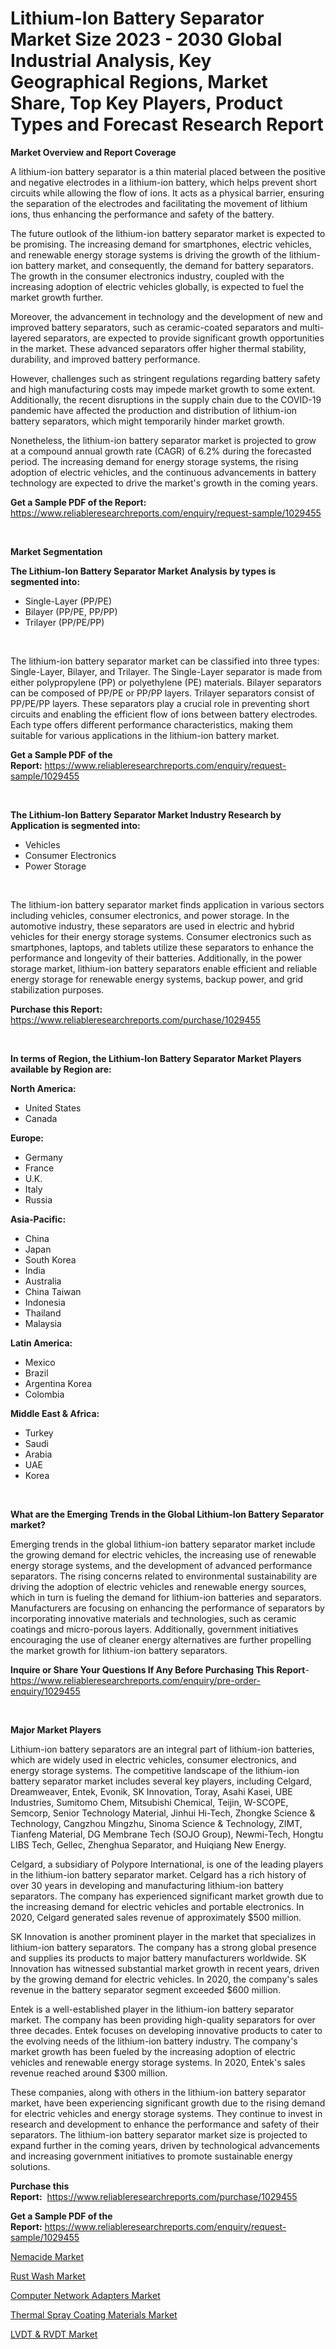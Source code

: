 <p><h1>Lithium-Ion Battery Separator Market Size 2023 - 2030 Global Industrial Analysis, Key Geographical Regions, Market Share, Top Key Players, Product Types and Forecast Research Report</h1></p><p><strong>Market Overview and Report Coverage</strong></p>
<p><p>A lithium-ion battery separator is a thin material placed between the positive and negative electrodes in a lithium-ion battery, which helps prevent short circuits while allowing the flow of ions. It acts as a physical barrier, ensuring the separation of the electrodes and facilitating the movement of lithium ions, thus enhancing the performance and safety of the battery.</p><p>The future outlook of the lithium-ion battery separator market is expected to be promising. The increasing demand for smartphones, electric vehicles, and renewable energy storage systems is driving the growth of the lithium-ion battery market, and consequently, the demand for battery separators. The growth in the consumer electronics industry, coupled with the increasing adoption of electric vehicles globally, is expected to fuel the market growth further.</p><p>Moreover, the advancement in technology and the development of new and improved battery separators, such as ceramic-coated separators and multi-layered separators, are expected to provide significant growth opportunities in the market. These advanced separators offer higher thermal stability, durability, and improved battery performance.</p><p>However, challenges such as stringent regulations regarding battery safety and high manufacturing costs may impede market growth to some extent. Additionally, the recent disruptions in the supply chain due to the COVID-19 pandemic have affected the production and distribution of lithium-ion battery separators, which might temporarily hinder market growth.</p><p>Nonetheless, the lithium-ion battery separator market is projected to grow at a compound annual growth rate (CAGR) of 6.2% during the forecasted period. The increasing demand for energy storage systems, the rising adoption of electric vehicles, and the continuous advancements in battery technology are expected to drive the market's growth in the coming years.</p></p>
<p><strong>Get a Sample PDF of the Report:</strong> <a href="https://www.reliableresearchreports.com/enquiry/request-sample/1029455">https://www.reliableresearchreports.com/enquiry/request-sample/1029455</a></p>
<p>&nbsp;</p>
<p><strong>Market Segmentation</strong></p>
<p><strong>The Lithium-Ion Battery Separator Market Analysis by types is segmented into:</strong></p>
<p><ul><li>Single-Layer (PP/PE)</li><li>Bilayer (PP/PE, PP/PP)</li><li>Trilayer (PP/PE/PP)</li></ul></p>
<p>&nbsp;</p>
<p><p>The lithium-ion battery separator market can be classified into three types: Single-Layer, Bilayer, and Trilayer. The Single-Layer separator is made from either polypropylene (PP) or polyethylene (PE) materials. Bilayer separators can be composed of PP/PE or PP/PP layers. Trilayer separators consist of PP/PE/PP layers. These separators play a crucial role in preventing short circuits and enabling the efficient flow of ions between battery electrodes. Each type offers different performance characteristics, making them suitable for various applications in the lithium-ion battery market.</p></p>
<p><strong>Get a Sample PDF of the Report:</strong>&nbsp;<a href="https://www.reliableresearchreports.com/enquiry/request-sample/1029455">https://www.reliableresearchreports.com/enquiry/request-sample/1029455</a></p>
<p>&nbsp;</p>
<p><strong>The Lithium-Ion Battery Separator Market Industry Research by Application is segmented into:</strong></p>
<p><ul><li>Vehicles</li><li>Consumer Electronics</li><li>Power Storage</li></ul></p>
<p>&nbsp;</p>
<p><p>The lithium-ion battery separator market finds application in various sectors including vehicles, consumer electronics, and power storage. In the automotive industry, these separators are used in electric and hybrid vehicles for their energy storage systems. Consumer electronics such as smartphones, laptops, and tablets utilize these separators to enhance the performance and longevity of their batteries. Additionally, in the power storage market, lithium-ion battery separators enable efficient and reliable energy storage for renewable energy systems, backup power, and grid stabilization purposes.</p></p>
<p><strong>Purchase this Report:</strong>&nbsp; <a href="https://www.reliableresearchreports.com/purchase/1029455">https://www.reliableresearchreports.com/purchase/1029455</a></p>
<p>&nbsp;</p>
<p><strong>In terms of Region, the Lithium-Ion Battery Separator Market Players available by Region are:</strong></p>
<p>
    <p> <strong> North America: </strong>
        <ul>
            <li>United States</li>
            <li>Canada</li>
        </ul>
        </p> 
    <p> <strong> Europe: </strong>
        <ul>
            <li>Germany</li>
            <li>France</li>
            <li>U.K.</li>
            <li>Italy</li>
            <li>Russia</li>
        </ul>
        </p> 
    <p> <strong> Asia-Pacific: </strong>
        <ul>
            <li>China</li>
            <li>Japan</li>
            <li>South Korea</li>
            <li>India</li>
            <li>Australia</li>
            <li>China Taiwan</li>
            <li>Indonesia</li>
            <li>Thailand</li>
            <li>Malaysia</li>
        </ul>
        </p> 
    <p> <strong> Latin America: </strong>
        <ul>
            <li>Mexico</li>
            <li>Brazil</li>
            <li>Argentina Korea</li>
            <li>Colombia</li>
        </ul>
        </p> 
    <p> <strong> Middle East & Africa: </strong>
        <ul>
            <li>Turkey</li>
            <li>Saudi</li>
            <li>Arabia</li>
            <li>UAE</li>
            <li>Korea</li>
        </ul>
    </p>
    </p>
<p>&nbsp;</p>
<p><strong>What are the Emerging Trends in the Global Lithium-Ion Battery Separator market?</strong></p>
<p><p>Emerging trends in the global lithium-ion battery separator market include the growing demand for electric vehicles, the increasing use of renewable energy storage systems, and the development of advanced performance separators. The rising concerns related to environmental sustainability are driving the adoption of electric vehicles and renewable energy sources, which in turn is fueling the demand for lithium-ion batteries and separators. Manufacturers are focusing on enhancing the performance of separators by incorporating innovative materials and technologies, such as ceramic coatings and micro-porous layers. Additionally, government initiatives encouraging the use of cleaner energy alternatives are further propelling the market growth for lithium-ion battery separators.</p></p>
<p><strong>Inquire or Share Your Questions If Any Before Purchasing This Report</strong>- <a href="https://www.reliableresearchreports.com/enquiry/pre-order-enquiry/1029455">https://www.reliableresearchreports.com/enquiry/pre-order-enquiry/1029455</a></p>
<p>&nbsp;</p>
<p><strong>Major Market Players</strong></p>
<p><p>Lithium-ion battery separators are an integral part of lithium-ion batteries, which are widely used in electric vehicles, consumer electronics, and energy storage systems. The competitive landscape of the lithium-ion battery separator market includes several key players, including Celgard, Dreamweaver, Entek, Evonik, SK Innovation, Toray, Asahi Kasei, UBE Industries, Sumitomo Chem, Mitsubishi Chemical, Teijin, W-SCOPE, Semcorp, Senior Technology Material, Jinhui Hi-Tech, Zhongke Science & Technology, Cangzhou Mingzhu, Sinoma Science & Technology, ZIMT, Tianfeng Material, DG Membrane Tech (SOJO Group), Newmi-Tech, Hongtu LIBS Tech, Gellec, Zhenghua Separator, and Huiqiang New Energy.</p><p>Celgard, a subsidiary of Polypore International, is one of the leading players in the lithium-ion battery separator market. Celgard has a rich history of over 30 years in developing and manufacturing lithium-ion battery separators. The company has experienced significant market growth due to the increasing demand for electric vehicles and portable electronics. In 2020, Celgard generated sales revenue of approximately $500 million.</p><p>SK Innovation is another prominent player in the market that specializes in lithium-ion battery separators. The company has a strong global presence and supplies its products to major battery manufacturers worldwide. SK Innovation has witnessed substantial market growth in recent years, driven by the growing demand for electric vehicles. In 2020, the company's sales revenue in the battery separator segment exceeded $600 million.</p><p>Entek is a well-established player in the lithium-ion battery separator market. The company has been providing high-quality separators for over three decades. Entek focuses on developing innovative products to cater to the evolving needs of the lithium-ion battery industry. The company's market growth has been fueled by the increasing adoption of electric vehicles and renewable energy storage systems. In 2020, Entek's sales revenue reached around $300 million.</p><p>These companies, along with others in the lithium-ion battery separator market, have been experiencing significant growth due to the rising demand for electric vehicles and energy storage systems. They continue to invest in research and development to enhance the performance and safety of their separators. The lithium-ion battery separator market size is projected to expand further in the coming years, driven by technological advancements and increasing government initiatives to promote sustainable energy solutions.</p></p>
<p><strong>Purchase this Report:</strong>&nbsp;&nbsp;<a href="https://www.reliableresearchreports.com/purchase/1029455">https://www.reliableresearchreports.com/purchase/1029455</a></p>
<p></p>
<p><strong>Get a Sample PDF of the Report:</strong>&nbsp;<a href="https://www.reliableresearchreports.com/enquiry/request-sample/1029455">https://www.reliableresearchreports.com/enquiry/request-sample/1029455</a></p>
<p><p><a href="https://medium.com/@keenanmarks2023/nemacide-market-size-growth-forecast-2023-2030-d2110498dce1">Nemacide Market</a></p><p><a href="https://www.linkedin.com/pulse/decoding-rust-wash-market-deep-dive-latest-trends-segmentation-un55e/">Rust Wash Market</a></p><p><a href="https://www.reportprime.com/computer-network-adapters-r2781">Computer Network Adapters Market</a></p><p><a href="https://www.linkedin.com/pulse/thermal-spray-coating-materials-market-size-share-amp-trends-ucxxe/">Thermal Spray Coating Materials Market</a></p><p><a href="https://github.com/NorbertYates/Market-Research-Report-List-1/blob/main/lvdt-rvdt-market.md">LVDT & RVDT Market</a></p></p>
